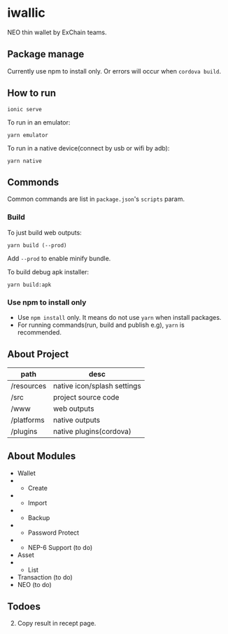 # iwallic

NEO thin wallet by ExChain teams.

## Package manage

Currently use npm to install only. Or errors will occur when ``cordova build``.

## How to run

```
ionic serve
```

To run in an emulator:

```
yarn emulator
```

To run in a native device(connect by usb or wifi by adb):

```
yarn native
```

## Commonds

Common commands are list in ``package.json``'s ``scripts`` param.

### Build
To just build web outputs:

```
yarn build (--prod)
```

Add ``--prod`` to enable minify bundle.

To build debug apk installer:

```
yarn build:apk
```

### Use npm to install only

* Use ``npm install`` only. It means do not use ``yarn`` when install packages.
* For running commands(run, build and publish e.g), ``yarn`` is recommended.

## About Project

path | desc
-|-
/resources | native icon/splash settings
/src | project source code
/www | web outputs
/platforms | native outputs
/plugins | native plugins(cordova)

## About Modules

* Wallet
* * Create
* * Import
* * Backup
* * Password Protect
* * NEP-6 Support (to do)
* Asset
* * List
* Transaction (to do)
* NEO (to do)

## Todoes

2. Copy result in recept page.
